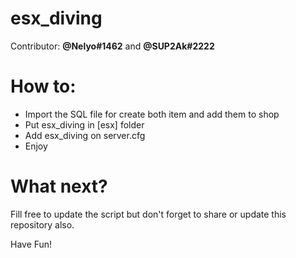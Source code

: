 # esx_diving

Contributor: **@Nelyo#1462** and **@SUP2Ak#2222**

# How to:
 - Import the SQL file for create both item and add them to shop
 - Put esx_diving in [esx] folder
 - Add esx_diving on server.cfg
 - Enjoy

# What next?
Fill free to update the script but don't forget to share or update this repository also.

Have Fun!
